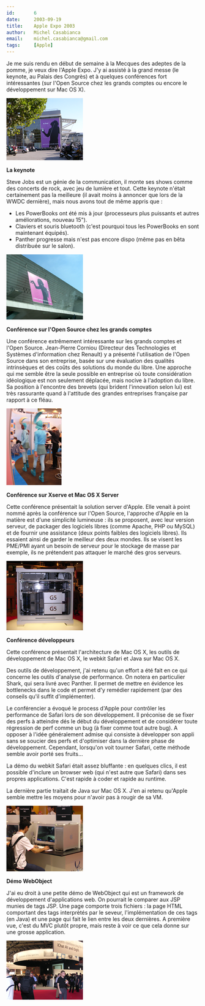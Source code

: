```yaml
---
id:       6
date:     2003-09-19
title:    Apple Expo 2003
author:   Michel Casabianca
email:    michel.casabianca@gmail.com
tags:     [Apple]
---
```


Je me suis rendu en début de semaine à la Mecques des adeptes de la pomme, je veux dire l'Apple Expo. J'y ai assisté à la grand messe (le keynote, au Palais des Congrès) et à quelques conférences fort intéressantes (sur l'Open Source chez les grands comptes ou encore le développement sur Mac OS X).

<!--more-->

![](apple-expo-2003.png)

**La keynote**

Steve Jobs est un génie de la communication, il monte ses shows comme des concerts de rock, avec jeu de lumière et tout. Cette keynote n'était certainement pas la meilleure (il avait moins à annoncer que lors de la WWDC dernière), mais nous avons tout de même appris que :

- Les PowerBooks ont été mis à jour (processeurs plus puissants et autres améliorations, nouveau 15").
- Claviers et souris bluetooth (c'est pourquoi tous les PowerBooks en sont maintenant équipés).
- Panther progresse mais n'est pas encore dispo (même pas en bêta distribuée sur le salon).

![](apple-expo-2003-keynote.png)

**Conférence sur l'Open Source chez les grands comptes**

Une conférence extrêmement intéressante sur les grands comptes et l'Open Source. Jean-Pierre Corniou (Directeur des Technologies et Systèmes d'information chez Renault) y a présenté l'utilisation de l'Open Source dans son entreprise, basée sur une évaluation des qualités intrinsèques et des coûts des solutions du monde du libre. Une approche qui me semble être la seule possible en entreprise où toute considération idéologique est non seulement déplacée, mais nocive à l'adoption du libre. Sa position à l'encontre des brevets (qui brident l'innovation selon lui) est très rassurante quand à l'attitude des grandes entreprises française par rapport à ce fléau.

![](apple-expo-2003-aliens.png)

**Conférence sur Xserve et Mac OS X Server**

Cette conférence présentait la solution server d'Apple. Elle venait à point nommé après la conférence sur l'Open Source, l'approche d'Apple en la matière est d'une simplicité lumineuse : ils se proposent, avec leur version serveur, de packager des logiciels libres (comme Apache, PHP ou MySQL) et de fournir une assistance (deux points faibles des logiciels libres). Ils essaient ainsi de garder le meilleur des deux mondes. Ils se visent les PME/PMI ayant un besoin de serveur pour le stockage de masse par exemple, ils ne prétendent pas attaquer le marché des gros serveurs.

![](apple-expo-2003-g5.png)

**Conférence développeurs**

Cette conférence présentait l'architecture de Mac OS X, les outils de développement de Mac OS X, le webkit Safari et Java sur Mac OS X.

Des outils de développement, j'ai retenu qu'un effort a été fait en ce qui concerne les outils d'analyse de performance. On notera en particulier Shark, qui sera livré avec Panther. Il permet de mettre en évidence les bottlenecks dans le code et permet d'y remédier rapidement (par des conseils qu'il suffit d'implémenter).

Le conférencier a évoqué le process d'Apple pour contrôler les performance de Safari lors de son développement. Il préconise de se fixer des perfs à atteindre dés le début du développement et de considérer toute régression de perf comme un bug (à fixer comme tout autre bug). A opposer à l'idée généralement admise qui consiste à développer son appli sans se soucier des perfs et d'optimiser dans la dernière phase de développement. Cependant, lorsqu'on voit tourner Safari, cette méthode semble avoir porté ses fruits...

La démo du webkit Safari était assez bluffante : en quelques clics, il est possible d'inclure un browser web (qui n'est autre que Safari) dans ses propres applications. C'est rapide à coder et rapide au runtime.

La dernière partie traitait de Java sur Mac OS X. J'en ai retenu qu'Apple semble mettre les moyens pour n'avoir pas à rougir de sa VM.

![](apple-expo-2003-unreal.png)

**Démo WebObject**

J'ai eu droit à une petite démo de WebObject qui est un framework de développement d'applications web. On pourrait le comparer aux JSP munies de tags JSP. Une page comporte trois fichiers : la page HTML comportant des tags interprètés par le seveur, l'implémentation de ces tags (en Java) et une page qui fait le lien entre les deux dernières. A première vue, c'est du MVC plutôt propre, mais reste à voir ce que cela donne sur une grosse application.

![](apple-expo-2003-stand-apple.png)
